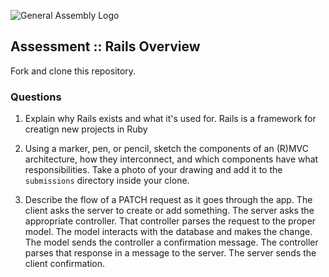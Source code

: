![General Assembly Logo](http://i.imgur.com/ke8USTq.png)

## Assessment :: Rails Overview

Fork and clone this repository.

### Questions
1. Explain why Rails exists and what it's used for.
Rails is a framework for creatign new projects in Ruby

1. Using a marker, pen, or pencil, sketch the components of an (R)MVC architecture, how they interconnect, and which components have what responsibilities. Take a photo of your drawing and add it to the `submissions` directory inside your clone.


1. Describe the flow of a PATCH request as it goes through the app.
The client asks the server to create or add something.
The server asks the appropriate controller.
That controller parses the request to the proper model.
The model interacts with the database and makes the change. The model sends the controller a confirmation message.
The controller parses that response in a message to the server.
The server sends the client confirmation.
